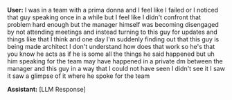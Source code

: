 **User:**
I was in a team with a prima donna and I feel like I failed or I noticed that guy speaking once in a while but I feel like I didn't confront that problem hard enough but the manager himself was becoming disengaged by not attending meetings and instead turning to this guy for updates and things like that I think and one day I'm suddenly finding out that this guy is being made architect I don't understand how does that work so he's that you know he acts as if he is some all the things he said happened but uh him speaking for the team may have happened in a private dm between the manager and this guy in a way that I could not have seen I didn't see it I saw it saw a glimpse of it where he spoke for the team

**Assistant:**
[LLM Response]

